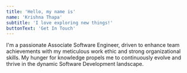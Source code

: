 ```yaml
---
title: 'Hello, my name is'
name: 'Krishna Thapa'
subtitle: 'I love exploring new things!'
buttonText: 'Get In Touch'
---
```


I'm a passionate Associate Software Engineer, driven to enhance team achievements with my meticulous work ethic and strong organizational skills. My hunger for knowledge propels me to continuously evolve and thrive in the dynamic Software Development landscape.

